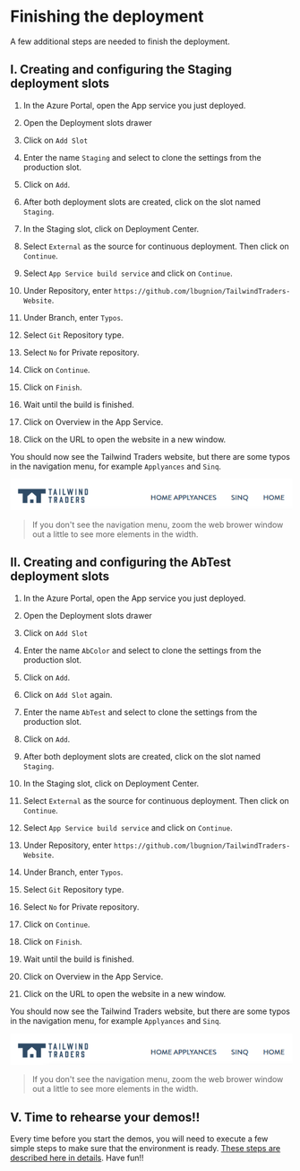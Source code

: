 # Finishing the deployment

A few additional steps are needed to finish the deployment.

## I. Creating and configuring the Staging deployment slots

1. In the Azure Portal, open the App service you just deployed.

2. Open the Deployment slots drawer

3. Click on `Add Slot`

4. Enter the name `Staging` and select to clone the settings from the production slot.

5. Click on `Add`.

6. After both deployment slots are created, click on the slot named `Staging`.

7. In the Staging slot, click on Deployment Center.

8. Select `External` as the source for continuous deployment. Then click on `Continue`.

9. Select `App Service build service` and click on `Continue`.

10. Under Repository, enter `https://github.com/lbugnion/TailwindTraders-Website`.

11. Under Branch, enter `Typos`.

12. Select `Git` Repository type.

13. Select `No` for Private repository.

14. Click on `Continue`.

15. Click on `Finish`.

16. Wait until the build is finished.

17. Click on Overview in the App Service.

18. Click on the URL to open the website in a new window.

You should now see the Tailwind Traders website, but there are some typos in the navigation menu, for example `Applyances` and `Sinq`.

![Navigation menu with typos](./images/20191022_1546.png)

> If you don't see the navigation menu, zoom the web brower window out a little to see more elements in the width.

## II. Creating and configuring the AbTest deployment slots

1. In the Azure Portal, open the App service you just deployed.

2. Open the Deployment slots drawer

3. Click on `Add Slot`

4. Enter the name `AbColor` and select to clone the settings from the production slot.

5. Click on `Add`.

6. Click on `Add Slot` again.

4. Enter the name `AbTest` and select to clone the settings from the production slot.

5. Click on `Add`.

6. After both deployment slots are created, click on the slot named `Staging`.

7. In the Staging slot, click on Deployment Center.

8. Select `External` as the source for continuous deployment. Then click on `Continue`.

9. Select `App Service build service` and click on `Continue`.

10. Under Repository, enter `https://github.com/lbugnion/TailwindTraders-Website`.

11. Under Branch, enter `Typos`.

12. Select `Git` Repository type.

13. Select `No` for Private repository.

14. Click on `Continue`.

15. Click on `Finish`.

16. Wait until the build is finished.

17. Click on Overview in the App Service.

18. Click on the URL to open the website in a new window.

You should now see the Tailwind Traders website, but there are some typos in the navigation menu, for example `Applyances` and `Sinq`.

![Navigation menu with typos](./images/20191022_1546.png)

> If you don't see the navigation menu, zoom the web brower window out a little to see more elements in the width.

## V. Time to rehearse your demos!!

Every time before you start the demos, you will need to execute a few simple steps to make sure that the environment is ready. [These steps are described here in details](./05-prep-demos.md). Have fun!!